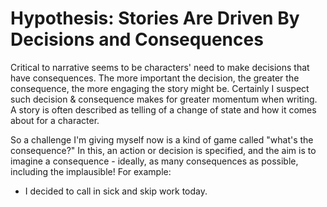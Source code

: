 # Hypothesis: Stories Are Driven By Decisions and Consequences

Critical to narrative seems to be characters' need to make decisions that have consequences. The more important the decision, the greater the consequence, the more engaging the story might be. Certainly I suspect such decision & consequence makes for greater momentum when writing. A story is often described as telling of a change of state and how it comes about for a character.

So a challenge I'm giving myself now is a kind of game called "what's the consequence?" In this, an action or decision is specified, and the aim is to imagine a consequence - ideally, as many consequences as possible, including the implausible! For example:
- I decided to call in sick and skip work today.